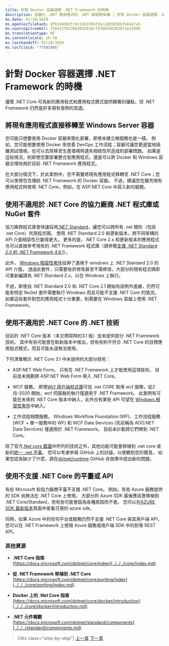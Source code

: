 ```yaml
---
title: 針對 Docker 容器選擇 .NET Framework 的時機
description: 容器化 .NET 應用程式的 .NET 微服務架構 | 針對 Docker 容器選擇 .NET Framework 的時機
ms.date: 01/30/2020
ms.openlocfilehash: dfb1e8883fc9c3d9235672bc2885858bfb64afa5
ms.sourcegitcommit: f38e527623883b92010cf4760246203073e12898
ms.translationtype: MT
ms.contentlocale: zh-TW
ms.lasthandoff: 02/20/2020
ms.locfileid: "77501966"
---
```

# <a name="when-to-choose-net-framework-for-docker-containers"></a>針對 Docker 容器選擇 .NET Framework 的時機

儘管 .NET Core 可為新的應用程式和應用程式模式提供顯著的優點，但 .NET Framework 仍然是許多現有案例的首選。

## <a name="migrating-existing-applications-directly-to-a-windows-server-container"></a>將現有應用程式直接移轉至 Windows Server 容器

您可能只想要使用 Docker 容器來簡化部署，即使未建立微服務也是一樣。 例如，您可能想要使用 Docker 來改善 DevOps 工作流程；容器可讓您更適當地隔離測試環境，也可以去除移至生產環境時遺失相依性所造成的部署問題。 如果是這些情況，則即使您要部署整合型應用程式，還是可以將 Docker 和 Windows 容器合理地用於目前 .NET Framework 應用程式。

在大部分情況下，於此案例中，您不需要將現有應用程式移轉至 .NET Core；您可以使用包含傳統 .NET Framework 的 Docker 容器。 不過，建議您在擴充現有應用程式時使用 .NET Core，例如，在 ASP.NET Core 中寫入新的服務。

## <a name="using-third-party-net-libraries-or-nuget-packages-not-available-for-net-core"></a>使用不適用於 .NET Core 的協力廠商 .NET 程式庫或 NuGet 套件

協力廠商程式庫會快速採用[.NET Standard](../../../standard/net-standard.md)，讓您可以跨所有 .net 類別（包括 .net Core）共用程式碼。 使用 .NET Standard 2.0 和更新版本，跨不同架構的 API 介面相容性已變得更大。 更多的是，.NET Core 2.x 和更新版本的應用程式也可以直接參考現有的 .NET Framework 程式庫（請參閱[支援 .NET Standard 2.0 的 .NET Framework 4.6.1](https://github.com/dotnet/standard/blob/master/docs/planning/netstandard-2.0/README.md#net-framework-461-supporting-net-standard-20)）。

此外， [Windows 相容性套件](../../../core/porting/windows-compat-pack.md)延伸了適用于 windows 上 .NET Standard 2.0 的 API 介面。 透過此套件，只需要些許修改甚至不需修改，大部分的現有程式碼即可重新編譯為 .NET Standard 2.x，以在 Windows 上執行。

不過，即使自 .NET Standard 2.0 和 .NET Core 2.1 開始有該例外進展，仍然可能有特定 NuGet 套件需要執行 Windows 而且可能不支援 .NET Core 的情況。 如果這些套件對您的應用程式十分重要，則需要在 Windows 容器上使用 .NET Framework。

## <a name="using-net-technologies-not-available-for-net-core"></a>使用不適用於 .NET Core 的 .NET 技術

目前的 .NET Core 版本（本文撰寫時的3.1 版）並未提供部分 .NET Framework 技術。 其中有些可能會在較新版本中推出，但有些則不符合 .NET Core 的目標應用程式模式，而且可能永遠無法使用。

下列清單顯示 .NET Core 3.1 中未提供的大部分技術：

- ASP.NET Web Form。 只有在 .NET Framework 上才能使用這項技術。 目前並未規劃將 ASP.NET Web Form 帶入 .NET Core。

- WCF 服務。 即使[Wcf 用戶端程式庫](https://github.com/dotnet/wcf)可從 .net CORE 取用 wcf 服務，從2月-2020 開始，wcf 伺服器的執行僅適用于 .NET Framework。 此案例有可能在未來的 .NET Core 版本中納入，此外也有某些 API 可望在 [Windows 相容性套件](../../../core/porting/windows-compat-pack.md)中納入。

- 工作流程相關服務。 Windows Workflow Foundation (WF)、工作流程服務 (WCF + 單一服務中的 WF) 和 WCF Data Services (先前稱為 ADO.NET Data Services) 僅適用於 .NET Framework。 目前未計劃將它們帶到 .NET Core。

除了官方[.Net core 藍圖](https://github.com/dotnet/core/blob/master/roadmap.md)中所列的技術之外，其他功能可能會移植到 .net core 或新的[統一 .net 平臺](https://devblogs.microsoft.com/dotnet/introducing-net-5/)。 您可以考慮參與 GitHub 上的討論，以便聽到您的聲音。 如果您認為缺少了什麼，請在[dotnet/runtime](https://github.com/dotnet/runtime/issues/new) GitHub 存放庫中提出新的問題。

## <a name="using-a-platform-or-api-that-doesnt-support-net-core"></a>使用不支援 .NET Core 的平臺或 API

有些 Microsoft 和協力廠商平臺不支援 .NET Core。 例如，有些 Azure 服務提供的 SDK 尚無法在 .NET Core 上使用。 大部分的 Azure SDK 最後應該會移植到 .NET Core/Standard，但有些可能會因為各種原因而不會。 您可以在[AZURE SDK 最新版本](https://azure.github.io/azure-sdk/releases/latest/index.html)頁面中查看可用的 azure sdk。

同時，如果 Azure 中的任何平台或服務仍然不支援 .NET Core 與其用戶端 API，您可以在 .NET Framework 上使用 Azure 服務或用戶端 SDK 中的對等 REST API。

### <a name="additional-resources"></a>其他資源

- **.NET Core 指南** \
  [https://docs.microsoft.com/dotnet/core/index](../../../core/index.md)

- **從 .NET Framework 移植到 .NET Core** \
  [https://docs.microsoft.com/dotnet/core/porting/index](../../../core/porting/index.md)

- **Docker 上的 .Net Core 指南** \
  [https://docs.microsoft.com/dotnet/core/docker/introduction](../../../core/docker/introduction.md)

- **.NET 元件概觀** \
  [https://docs.microsoft.com/dotnet/standard/components](../../../standard/components.md)

>[!div class="step-by-step"]
>[上一頁](net-core-container-scenarios.md)
>[下一頁](container-framework-choice-factors.md)
